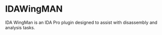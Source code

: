 # IDAWingMAN
IDA WingMan is an IDA Pro plugin designed to assist with disassembly and analysis tasks. 
